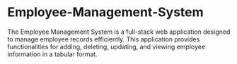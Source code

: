 # Employee-Management-System
The Employee Management System is a full-stack web application designed to manage employee records efficiently. This application provides functionalities for adding, deleting, updating, and viewing employee information in a tabular format.
